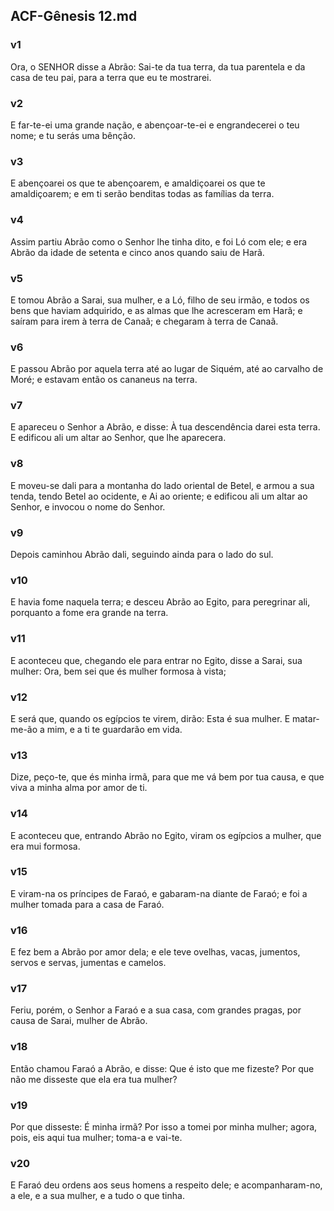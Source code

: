 ## ACF-Gênesis 12.md
### v1
 Ora, o SENHOR disse a Abrão: Sai-te da tua terra, da tua parentela e da casa de teu pai, para a terra que eu te mostrarei.
### v2
 E far-te-ei uma grande nação, e abençoar-te-ei e engrandecerei o teu nome; e tu serás uma bênção.
### v3
 E abençoarei os que te abençoarem, e amaldiçoarei os que te amaldiçoarem; e em ti serão benditas todas as famílias da terra.
### v4
 Assim partiu Abrão como o Senhor lhe tinha dito, e foi Ló com ele; e era Abrão da idade de setenta e cinco anos quando saiu de Harã.
### v5
 E tomou Abrão a Sarai, sua mulher, e a Ló, filho de seu irmão, e todos os bens que haviam adquirido, e as almas que lhe acresceram em Harã; e saíram para irem à terra de Canaã; e chegaram à terra de Canaã.
### v6
 E passou Abrão por aquela terra até ao lugar de Siquém, até ao carvalho de Moré; e estavam então os cananeus na terra.
### v7
 E apareceu o Senhor a Abrão, e disse: À tua descendência darei esta terra. E edificou ali um altar ao Senhor, que lhe aparecera.
### v8
 E moveu-se dali para a montanha do lado oriental de Betel, e armou a sua tenda, tendo Betel ao ocidente, e Ai ao oriente; e edificou ali um altar ao Senhor, e invocou o nome do Senhor.
### v9
 Depois caminhou Abrão dali, seguindo ainda para o lado do sul.
### v10
 E havia fome naquela terra; e desceu Abrão ao Egito, para peregrinar ali, porquanto a fome era grande na terra.
### v11
 E aconteceu que, chegando ele para entrar no Egito, disse a Sarai, sua mulher: Ora, bem sei que és mulher formosa à vista;
### v12
 E será que, quando os egípcios te virem, dirão: Esta é sua mulher. E matar-me-ão a mim, e a ti te guardarão em vida.
### v13
 Dize, peço-te, que és minha irmã, para que me vá bem por tua causa, e que viva a minha alma por amor de ti.
### v14
 E aconteceu que, entrando Abrão no Egito, viram os egípcios a mulher, que era mui formosa.
### v15
 E viram-na os príncipes de Faraó, e gabaram-na diante de Faraó; e foi a mulher tomada para a casa de Faraó.
### v16
 E fez bem a Abrão por amor dela; e ele teve ovelhas, vacas, jumentos, servos e servas, jumentas e camelos.
### v17
 Feriu, porém, o Senhor a Faraó e a sua casa, com grandes pragas, por causa de Sarai, mulher de Abrão.
### v18
 Então chamou Faraó a Abrão, e disse: Que é isto que me fizeste? Por que não me disseste que ela era tua mulher?
### v19
 Por que disseste: É minha irmã? Por isso a tomei por minha mulher; agora, pois, eis aqui tua mulher; toma-a e vai-te.
### v20
 E Faraó deu ordens aos seus homens a respeito dele; e acompanharam-no, a ele, e a sua mulher, e a tudo o que tinha.
